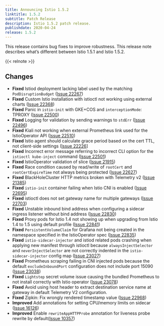 ```yaml
---
title: Announcing Istio 1.5.2
linktitle: 1.5.2
subtitle: Patch Release
description: Istio 1.5.2 patch release.
publishdate: 2020-04-24
release: 1.5.2
---
```


This release contains bug fixes to improve robustness. This release note describes what’s different between Istio 1.5.1 and Istio 1.5.2.

{{< relnote >}}

## Changes

- **Fixed** Istiod deployment lacking label used by the matching `PodDisruptionBudget` ([Issue 22267](https://github.com/istio/istio/issues/22267))
- **Fixed** Custom Istio installation with istioctl not working using external charts ([Issue 22368](https://github.com/istio/istio/issues/22368))
- **Fixed** Panic in `istio-init` with GKE+COS and `interceptionMode`: TPROXY ([Issue 22500](https://github.com/istio/istio/issues/22500))
- **Fixed** Logging for validation by sending warnings to `stdErr` ([Issue 22496](https://github.com/istio/istio/issues/22496))
- **Fixed** Kiali not working when external Prometheus link used for the IstioOperator API ([Issue 22510](https://github.com/istio/istio/issues/22510))
- **Fixed** Istio agent should calculate grace period based on the cert TTL, not client-side settings ([Issue 22226](https://github.com/istio/istio/issues/22226)]
- **Fixed** Incorrect error message referring to incorrect CLI option for the `istioctl kube-inject` command ([Issue 22501](https://github.com/istio/istio/issues/22501))
- **Fixed** IstioOperator validation of slice ([Issue 21915](https://github.com/istio/istio/issues/21915))
- **Fixed** Race condition caused by read/write of `rootCert` and `rootCertExpireTime` not always being protected ([Issue 22627](https://github.com/istio/istio/issues/22627))
- **Fixed** BlackHoleCluster HTTP metrics broken with Telemetry v2 ([Issue 21385](https://github.com/istio/istio/issues/21385))
- **Fixed** `istio-init` container failing when Istio CNI is enabled ([Issue 22695](https://github.com/istio/istio/issues/22695))
- **Fixed** istioctl does not set gateway name for multiple gateways ([Issue 22703](https://github.com/istio/istio/issues/22703))
- **Fixed** Unstable inbound bind address when configuring a sidecar ingress listener without bind address ([Issue 22830](https://github.com/istio/istio/issues/22830))
- **Fixed** Proxy pods for Istio 1.4 not showing up when upgrading from Istio 1.4 to 1.5 using default profile ([Issue 22841](https://github.com/istio/istio/issues/22841))
- **Fixed** `PersistentVolumeClaim` for Grafana not being created in the namespace specified in the IstioOperator spec ([Issue 22835](https://github.com/istio/istio/issues/22835))
- **Fixed** `istio-sidecar-injector` and istiod related pods crashing when applying new manifest through istioctl because `alwaysInjectSelector` and `neverInjectSelector` are not correctly indented in the `istio-sidecar-injector` config map ([Issue 23027](https://github.com/istio/istio/issues/23027))
- **Fixed** Prometheus scraping failing in CNI injected pods because the default `excludeInboundPort` configuration does not include port 15090 ([Issue 23038](https://github.com/istio/istio/issues/23038))
- **Fixed** `Lightstep` secret volume issue causing the bundled Prometheus to not install correctly with Istio operator ([Issue 23078](https://github.com/istio/istio/issues/23078))
- **Fixed** Avoid using host header to extract destination service name at gateway in default Telemetry V2 configuration.
- **Fixed** Zipkin: Fix wrongly rendered timestamp value ([Issue 22968](https://github.com/istio/istio/issues/22968))
- **Improved** Add annotations for setting CPU/memory limits on sidecar ([Issue 16126](https://github.com/istio/istio/issues/16126))
- **Improved** Enable `rewriteAppHTTPProbe` annotation for liveness probe rewrite by default([Issue 10357](https://github.com/istio/istio/issues/10357))
